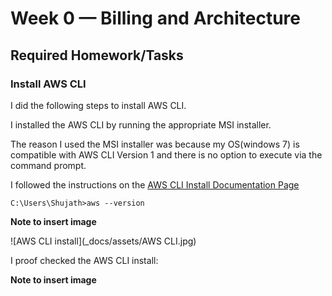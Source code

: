 # Week 0 — Billing and Architecture

## Required Homework/Tasks

### Install AWS CLI

I did the following steps to install AWS CLI.

I installed the AWS CLI by running the appropriate MSI installer.

The reason I used the MSI installer was because my OS(windows 7) is compatible with AWS CLI Version 1 and there is no option to execute via the command prompt.

I followed the instructions on the [AWS CLI Install Documentation Page](https://docs.aws.amazon.com/cli/v1/userguide/install-windows.html)
```
C:\Users\Shujath>aws --version
```
**Note to insert image**

![AWS CLI install](_docs/assets/AWS CLI.jpg)

I proof checked the AWS CLI install:

**Note to insert image**

